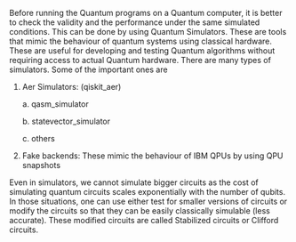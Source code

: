 Before running the Quantum programs on a Quantum computer, it is better to check the validity and the performance under the same simulated conditions.
This can be done by using Quantum Simulators. These are tools that mimic the behaviour of quantum systems using classical hardware.
These are useful for developing and testing Quantum algorithms without requiring access to actual Quantum hardware.
There are many types of simulators. Some of the important ones are 

1. Aer Simulators: (qiskit_aer)
   
   a. qasm_simulator
   
   b. statevector_simulator
   
   c. others

3. Fake backends: These mimic the behaviour of IBM QPUs by using QPU snapshots
   
Even in simulators, we cannot simulate bigger circuits as the cost of simulating quantum circuits scales exponentially with the number of qubits.
In those situations, one can use either test for smaller versions of circuits or modify the circuits so that they can be easily classically simulable (less accurate).
These modified circuits are called Stabilized circuits or Clifford circuits.



